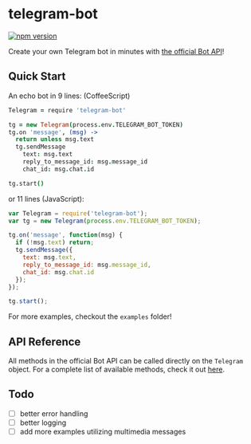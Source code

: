 telegram-bot
============

[![npm version](https://badge.fury.io/js/telegram-bot.svg)](http://badge.fury.io/js/telegram-bot)

Create your own Telegram bot in minutes with [the official Bot API][api]!

Quick Start
-----------

An echo bot in 9 lines: (CoffeeScript)

```coffeescript
Telegram = require 'telegram-bot'

tg = new Telegram(process.env.TELEGRAM_BOT_TOKEN)
tg.on 'message', (msg) ->
  return unless msg.text
  tg.sendMessage
    text: msg.text
    reply_to_message_id: msg.message_id
    chat_id: msg.chat.id

tg.start()
```

or 11 lines (JavaScript):

```javascript
var Telegram = require('telegram-bot');
var tg = new Telegram(process.env.TELEGRAM_BOT_TOKEN);

tg.on('message', function(msg) {
  if (!msg.text) return;
  tg.sendMessage({
    text: msg.text,
    reply_to_message_id: msg.message_id,
    chat_id: msg.chat.id
  });
});

tg.start();
```

For more examples, checkout the `examples` folder!

API Reference
-------------
All methods in the official Bot API can be called directly on the `Telegram` object. For a complete list of available methods, check it out [here][manual].

 [api]: https://core.telegram.org/bots
 [manual]: https://core.telegram.org/bots/api

Todo
----
* [ ] better error handling
* [ ] better logging
* [ ] add more examples utilizing multimedia messages
